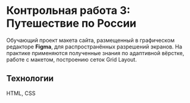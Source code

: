 # Контрольная работа 3: Путешествие по России

Обучающий проект макета сайта, размещенный в графическом редакторе **Figma**, для распространённых разрешений экранов.  На практике применяются полученные знания по адаптивной вёрстке, работе с макетом, построению сеток Grid Layout.

## Технологии
HTML, CSS